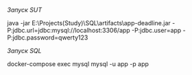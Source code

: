 *Запуск SUT*

java -jar E:\Projects(Study)\SQL\artifacts\app-deadline.jar -P:jdbc.url=jdbc:mysql://localhost:3306/app -P:jdbc.user=app -P:jdbc.password=qwerty123

*Запуск SQL* 

docker-compose exec mysql mysql -u app -p app